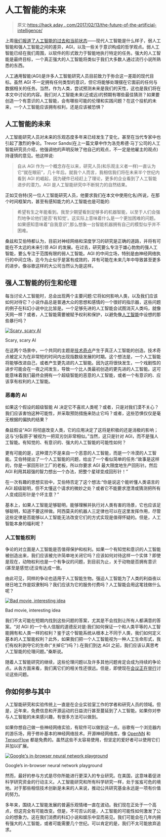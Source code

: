 # 人工智能的未来

> 原文:[https://hack aday . com/2017/02/13/the-future-of-the-artificial-intelligence/](https://hackaday.com/2017/02/13/the-future-of-artificial-intelligence/)

上周[我们报道了人工智能的过去和当前状态](http://hackaday.com/2017/02/06/ai-and-the-ghost-in-the-machine/)——现代人工智能是什么样子，弱人工智能和强人工智能之间的差异，AGI，以及一些关于意识构成的哲学观点。弱人工智能已经在我们周围，以软件的形式致力于智能地执行特定的任务。强大的人工智能是最终目标，一个真正强大的人工智能将类似于我们大多数人通过流行小说所熟悉的东西。

人工通用智能(AGI)是许多人工智能研究人员目前致力于弥合这一差距的现代目标。虽然 AGI 不一定拥有任何类型的意识，但它将能够处理摆在它面前的任何与数据相关的任务。当然，作为人类，尝试预测未来是我们的天性，这也是我们将在本文中讨论的内容。我们对人工智能未来(近或远)的预期有哪些最佳猜测？如果要创造一个有意识的人工智能，会有哪些可能的伦理和实践问题？在这个投机的未来，一个人工智能应该拥有权利，还是应该被恐惧？

## 人工智能的未来

人工智能研究人员对未来的乐观态度多年来已经发生了变化，甚至在当代专家中也引起了激烈的争论。Trevor Sands(在上一篇文章中作为洛克希德·马丁公司的人工智能研究员介绍，他强调他的声明反映了他自己的观点，不一定是他雇主的观点)持谨慎的意见。他这样说:

> 自从 AGI 作为一个概念存在以来，研究人员(和乐观主义者一样)一直认为它“就在眼前”，几十年后。就我个人而言，我相信我们将在未来半个世纪内看到 AGI 的崛起，因为硬件已经赶上了理论，更多的企业看到了人工智能进步的潜力。AGI 是人工智能研究中不断努力的自然结果。

正如艾伯特(另一位人工智能研究人员，他要求我们在本文中使用化名)所说，在那个时间框架内，甚至有感知能力的人工智能也是可能的:

> 希望有生之年能看到。我至少期望看到足够多的机器智能，以至于人们会强烈地争论他们是否‘有知觉’。这实际上意味着什么是一个更加困难的问题。如果感知意味着“自我意识”,那么想象一台智能机器拥有自己的模型似乎并不困难。

桑兹和艾伯特都认为，目前对神经网络和深度学习的研究是正确的道路，并将有可能在不太远的未来引领 AGI 的发展。在过去，研究要么专注于雄心勃勃的强人工智能，要么专注于范围有限的弱人工智能。AGI 的中间立场，特别是由神经网络执行的中间立场，迄今为止似乎是富有成效的，并有可能在未来几年中导致甚至更多的进步。像谷歌这样的大公司当然认为是这样。

## 强人工智能的衍生和伦理

每当讨论人工智能时，总会出现两个主要问题:它将如何影响人类，以及我们应该如何对待它？小说作品总是普通大众的思想和感情的一个很好的指示器，这些问题的例子在科幻小说中比比皆是。一个足够先进的人工智能会试图消灭人类吗，就像天网一样？或者，人工智能需要被赋予权利和保护，以避免像[人工智能](http://www.imdb.com/title/tt0212720/)中设想的那些暴行吗？

[![Scary, scary AI](../Images/fceec34af5c198f937e6412c71f76245.png)](https://hackaday.com/wp-content/uploads/2017/01/terminatorgenisys1-xlarge.jpg)

Scary, scary AI

在这两个场景中，一个共同的主题是[技术奇点](http://electronics.howstuffworks.com/gadgets/high-tech-gadgets/technological-singularity.htm)产生于真正人工智能的创造。技术奇点被定义为在非常短的时间内出现指数级发展的时期。这个想法是，一个人工智能将能够改进自己，或者产生更先进的人工智能。因为这将很快发生，一个戏剧性的进步可能会在一夜之间发生，导致一个比人类最初创造的更先进的人工智能。这可能意味着我们最终会拥有一个超级智能的恶意的人工智能，或者一个有意识的、应该享有权利的人工智能。

### 恶毒的 AI

如果这个假设的超级智能 AI 决定它不喜欢人类呢？或者，只是对我们漠不关心？我们应该害怕这种可能性，并采取预防措施来防止它吗？或者，这些恐惧仅仅是毫无根据的偏执的结果？

桑兹假设“AGI 将彻底改变人类，它的应用决定了这将是积极的还是消极的影响；这与‘分裂原子’被视为一把双刃剑非常相似。”当然，这只是针对 AGI，而不是强人工智能。有知觉的、有意识的、强大的人工智能的可能性如何？

更有可能的是，这种潜力不是来自一个恶意的人工智能，而是一个冷漠的人工智能。艾伯特提出了一个人工智能的问题，给出了一个看似简单的任务:“故事是这样的，你是一家回形针工厂的老板，所以你要求 AGI 最大限度地生产回形针。然后 AGI 利用其超强的智力想出一个办法，把整个星球变成回形针！”

在一次有趣的思想实验中，艾伯特否定了这个想法:“你是说这个能听懂人类语言的 AGI 超级聪明，但不太懂这个请求的微妙之处？或者它不能要求澄清或猜测把所有人变成回形针是个坏主意？”

基本上，如果人工智能足够聪明，能够理解并执行对人类有害的场景，它也应该足够聪明，知道不要这样做。阿西莫夫的机器人三定律也可以在这里发挥作用，尽管这些定律是否能够以人工智能无法改变它们的方式实现是值得怀疑的。但是，人工智能本身的福利呢？

### 人工智能权利

争论的对立面是人工智能是否值得保护和权利。如果一个有知觉和意识的人工智能被创造出来，我们应该被允许简单地关闭它吗？应该如何对待这样一个实体？即使是现在，动物权利也是一个有争议的问题，到目前为止，关于动物是否拥有意识(甚至是感觉)还没有达成一致。

由此可见，同样的争论也适用于人工智能生物。强迫人工智能为了人类的利益夜以继日地工作是奴隶制吗？我们应该为它的服务付费吗？人工智能会用这笔钱做什么呢？

[![Bad movie, interesting idea](../Images/1f9c052dabf19a4c86a58646794d93ff.png)](https://hackaday.com/wp-content/uploads/2017/01/bicentennial-man-andrew-0-1280-0-1024.jpg)

Bad movie, interesting idea

我们不太可能在短期内找到这些问题的答案，尤其是不会找到让所有人都满意的答案。“对 AGI 的一个令人信服的道德反对是:我们如何保证一个和人类平等的人工智能拥有和人类一样的权利？鉴于这个智能系统从根本上不同于人类，我们如何定义基本的人工智能权利？此外，如果我们把一个人工智能视为一种人工生命形式，我们有权利剥夺它的生命(“关掉它”)吗？).在我们到达 AGI 之前，我们应该认真思考人工智能的伦理问题。”桑斯说。

随着人工智能研究的继续，这些伦理问题以及许多其他问题肯定会成为持续的争论点。从各方面来看，我们离它们的相关性还很远。但是，即使现在[会议正在举行](https://futureoflife.org)讨论这些问题。

## 你如何参与其中

人工智能研究和实验传统上一直是在企业实验室工作的学者和研究人员的领域。但是，近年来，免费信息和开源运动的日益流行甚至蔓延到了人工智能。如果你对参与人工智能的未来感兴趣，有很多方法可以做到。

如果你想自己做一些神经网络实验，有软件可以做到这一点。谷歌有一个浏览器内的游乐场，用于修补基本的神经网络技术。开源神经网络库，像 [OpenNN](http://www.opennn.net) 和 [TensorFlow](https://www.tensorflow.org) 都是免费的。虽然这些不太容易使用，但坚定的爱好者可以使用它们并加以扩展。

[![Google's in-browser neural network playground](../Images/059e8c6095cc9a55de96404c9a1b190a.png)](https://hackaday.com/wp-content/uploads/2017/01/screen-shot-2017-01-23-at-6-35-04-pm.png)

Google’s in-browser neural network playground

然而，最好的参与方式是尽你所能进行更深入的专业研究。在美国，这意味着促进科学研究资金的行动主义。人工智能研究和所有科学研究一样，处于岌岌可危的境地。对于那些相信技术创新是未来的人来说，推动公共研究基金永远是一项有价值的努力。

多年来，围绕人工智能发展的普遍乐观情绪一直在波动。我们现在正处于一个高点，但这完全有可能改变。但是，不可否认的是，人工智能的可能性如何激发了公众的想象力。这在我们消费的科幻小说和娱乐中显而易见。我们可能会在几年内拥有强大的人工智能，或者可能需要几个世纪。可以肯定的是，我们不太可能放弃追求。